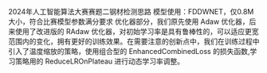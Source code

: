 2024年人工智能算法大赛赛题二钢材检测思路
  模型使用：FDDWNET，仅0.8M大小，符合比赛模型参数满分要求
  优化器部分，我们原先使用 Adaw 优化器，后来使用了改进版的 RAdaw 优化器，对初始学习率是具有鲁棒性的，可以适应更宽范围内的变化，拥有更好的训练效果。在需要注意的创新点中，我们在训练过程中引入了温度缩放的策略，使用组合型的
EnhancedCombinedLoss 的损失函数,学习策略用的 ReduceLROnPlateau 进行动态学习率调整。
  
